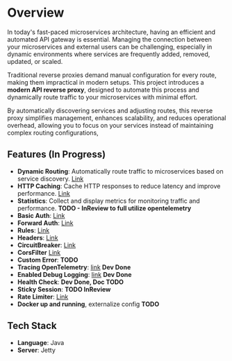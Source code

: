 # Overview

In today's fast-paced microservices architecture, having an efficient and automated API gateway is essential. Managing the connection between your microservices and external users can be challenging, especially in dynamic environments where services are frequently added, removed, updated, or scaled.

Traditional reverse proxies demand manual configuration for every route, making them impractical in modern setups. This project introduces a **modern API reverse proxy**, designed to automate this process and dynamically route traffic to your microservices with minimal effort.

By automatically discovering services and adjusting routes, this reverse proxy simplifies management, enhances scalability, and reduces operational overhead, allowing you to focus on your services instead of maintaining complex routing configurations,

## Features (In Progress)

- **Dynamic Routing**: Automatically route traffic to microservices based on service discovery. [Link](https://jetproxy.andywiranata.me/docs/routing/overview)
- **HTTP Caching**: Cache HTTP responses to reduce latency and improve performance. [Link](https://jetproxy.andywiranata.me/docs/middleware/cache)
- **Statistics**: Collect and display metrics for monitoring traffic and performance. **TODO - InReview to full utilize opentelemetry** 
- **Basic Auth**:  [Link](https://jetproxy.andywiranata.me/docs/middleware/basic-auth)
- **Forward Auth**: [Link](https://jetproxy.andywiranata.me/docs/middleware/forward-auth)
- **Rules**: [Link](https://jetproxy.andywiranata.me/docs/middleware/rules)
- **Headers**: [Link](https://jetproxy.andywiranata.me/docs/middleware/headers)
- **CircuitBreaker**: [Link](https://jetproxy.andywiranata.me/docs/middleware/circuit-breaker)
- **CorsFilter** [Link](https://jetproxy.andywiranata.me/docs/middleware/cors)
- **Custom Error**: **TODO**
- **Tracing OpenTelemetry**: [link](https://jetproxy.andywiranata.me/docs/observability/metrics) **Dev Done**
- **Enabled Debug Logging**: [link](https://jetproxy.andywiranata.me/docs/observability/logs) **Dev Done**
- **Health Check**: **Dev Done, Doc TODO**
- **Sticky Session**: **TODO InReview**
- **Rate Limiter**: [Link](https://jetproxy.andywiranata.me/docs/middleware/rate-limiter)
- **Docker up and running**, externalize config **TODO**

## Tech Stack

- **Language**: Java
- **Server**: Jetty
